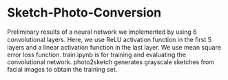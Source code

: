 # Sketch-Photo-Conversion
Preliminary results of a neural network we implemented by using 6 convolutional layers. Here, we use ReLU activation function in the ﬁrst 5 layers and a linear activation function in the last layer. We use mean square error loss function. 
train.ipynb is for training and evaluating the convolutional network.
photo2sketch generates grayscale sketches from facial images to obtain the training set.
